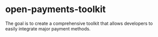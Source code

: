 # open-payments-toolkit
The goal is to create a comprehensive toolkit that allows developers to easily integrate major payment methods.
